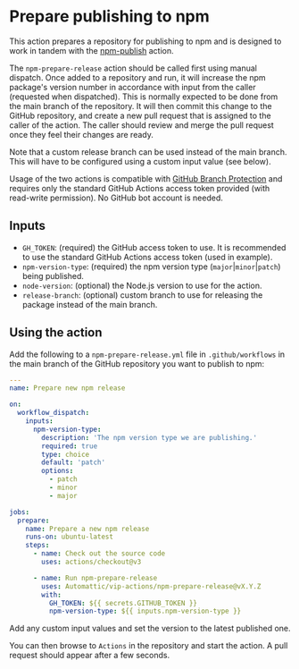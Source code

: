 # Prepare publishing to npm

This action prepares a repository for publishing to npm and is designed to work in tandem with the [npm-publish](../npm-publish/README.md) action.

The `npm-prepare-release` action should be called first using manual dispatch. Once added to a repository and run, it will increase the npm package's version number in accordance with input from the caller (requested when dispatched). This is normally expected to be done from the main branch of the repository. It will then commit this change to the GitHub repository, and create a new pull request that is assigned to the caller of the action. The caller should review and merge the pull request once they feel their changes are ready.

Note that a custom release branch can be used instead of the main branch. This will have to be configured using a custom input value (see below). 

Usage of the two actions is compatible with [GitHub Branch Protection](https://docs.github.com/en/repositories/configuring-branches-and-merges-in-your-repository/managing-protected-branches/about-protected-branches) and requires only the standard GitHub Actions access token provided (with read-write permission). No GitHub bot account is needed.

## Inputs

* `GH_TOKEN`: (required) the GitHub access token to use. It is recommended to use the standard GitHub Actions access token (used in example).
* `npm-version-type`: (required) the npm version type (`major`|`minor`|`patch`) being published.
* `node-version`: (optional) the Node.js version to use for the action.
* `release-branch`: (optional) custom branch to use for releasing the package instead of the main branch. 

## Using the action

Add the following to a `npm-prepare-release.yml` file in `.github/workflows` in the main branch of the GitHub repository you want to publish to npm:

```yaml
---
name: Prepare new npm release

on:
  workflow_dispatch:
    inputs:
      npm-version-type:
        description: 'The npm version type we are publishing.'
        required: true
        type: choice
        default: 'patch'
        options:
          - patch
          - minor
          - major

jobs:
  prepare:
    name: Prepare a new npm release
    runs-on: ubuntu-latest
    steps:    
      - name: Check out the source code
        uses: actions/checkout@v3

      - name: Run npm-prepare-release
        uses: Automattic/vip-actions/npm-prepare-release@vX.Y.Z
        with:
          GH_TOKEN: ${{ secrets.GITHUB_TOKEN }}
          npm-version-type: ${{ inputs.npm-version-type }}
```

Add any custom input values and set the version to the latest published one.

You can then browse to `Actions` in the repository and start the action. A pull request should appear after a few seconds.

